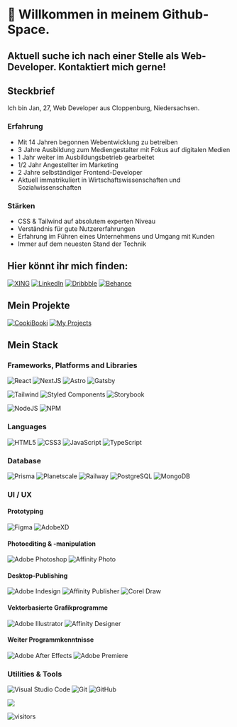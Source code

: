 # 👋 Willkommen in meinem Github-Space.

## Aktuell suche ich nach einer Stelle als Web-Developer. Kontaktiert mich gerne!

## Steckbrief

Ich bin Jan, 27, Web Developer aus Cloppenburg, Niedersachsen.

### Erfahrung
* Mit 14 Jahren begonnen Webentwicklung zu betreiben
* 3 Jahre Ausbildung zum Mediengestalter mit Fokus auf digitalen Medien
* 1 Jahr weiter im Ausbildungsbetrieb gearbeitet
* 1/2 Jahr Angestellter im Marketing
* 2 Jahre selbständiger Frontend-Developer
* Aktuell immatrikuliert in Wirtschaftswissenschaften und Sozialwissenschaften

### Stärken
* CSS & Tailwind auf absolutem experten Niveau
* Verständnis für gute Nutzererfahrungen
* Erfahrung im Führen eines Unternehmens und Umgang mit Kunden
* Immer auf dem neuesten Stand der Technik

## Hier könnt ihr mich finden:

[![XING](https://img.shields.io/badge/xing-%23006567.svg?style=for-the-badge&logo=xing&logoColor=white)](https://www.xing.com/profile/Jan_Francksen/cv)
[![LinkedIn](https://img.shields.io/badge/linkedin-%230077B5.svg?style=for-the-badge&logo=linkedin&logoColor=white)](https://www.linkedin.com/in/jan-francksen-8a7124258/)
[![Dribbble](https://img.shields.io/badge/Dribbble-EA4C89?style=for-the-badge&logo=dribbble&logoColor=white)](https://dribbble.com/JanFrancksen)
[![Behance](https://img.shields.io/badge/Behance-1769ff?style=for-the-badge&logo=behance&logoColor=white)](https://www.behance.net/janfrancksen)
<br>

## Mein Projekte

[![CookiBooki](https://img.shields.io/badge/CookiBooki-green?style=for-the-badge)](https://cookibooki.app)
[![My Projects](https://img.shields.io/badge/Alle_Projekte-red?style=for-the-badge)](https://github.com/stars/JanFrancksen)

## Mein Stack

### Frameworks, Platforms and Libraries

![React](https://img.shields.io/badge/react-282c34?style=for-the-badge&logo=react&logoColor=%2361DAFB)
![NextJS](https://img.shields.io/badge/nextjs-ffffff?style=for-the-badge&logo=next.js&logoColor=black)
![Astro](https://img.shields.io/badge/astro-a855f7?style=for-the-badge&logo=astro&logoColor=white)
![Gatsby](https://img.shields.io/badge/gatsby-7026b9?style=for-the-badge&logo=gatsby&logoColor=white)

![Tailwind](https://img.shields.io/badge/tailwind-39bdf9?style=for-the-badge&logo=tailwind-css&logoColor=white)
![Styled Components](https://img.shields.io/badge/styled--components-DB7093?style=for-the-badge&logo=styled-components&logoColor=white)
![Storybook](https://img.shields.io/badge/-Storybook-FF4785?style=for-the-badge&logo=storybook&logoColor=white)

![NodeJS](https://img.shields.io/badge/node.js-6DA55F?style=for-the-badge&logo=node.js&logoColor=white)
![NPM](https://img.shields.io/badge/NPM-%23000000.svg?style=for-the-badge&logo=npm&logoColor=white)

### Languages

![HTML5](https://img.shields.io/badge/html5-%23E34F26.svg?style=for-the-badge&logo=html5&logoColor=white)
![CSS3](https://img.shields.io/badge/css3-%231572B6.svg?style=for-the-badge&logo=css3&logoColor=white)
![JavaScript](https://img.shields.io/badge/javascript-%23323330.svg?style=for-the-badge&logo=javascript&logoColor=%23F7DF1E)
![TypeScript](https://img.shields.io/badge/typescript-%23323330.svg?style=for-the-badge&logo=typescript&logoColor=%3178c6)

### Database

![Prisma](https://img.shields.io/badge/Prisma-5a67d8?style=for-the-badge&logo=prisma&logoColor=white)
![Planetscale](https://img.shields.io/badge/Planetscale-ffffff?style=for-the-badge&logo=planetscale&logoColor=212121)
![Railway](https://img.shields.io/badge/Railway-212121?style=for-the-badge&logo=railway&logoColor=ffffff)
![PostgreSQL](https://img.shields.io/badge/Postgresql-212121?style=for-the-badge&logo=postgresql&logoColor=2a6ea2)
![MongoDB](https://img.shields.io/badge/MongoDB-%234ea94b.svg?style=for-the-badge&logo=mongodb&logoColor=white)

### UI / UX

#### Prototyping
![Figma](https://img.shields.io/badge/figma-%23F24E1E.svg?style=for-the-badge&logo=figma&logoColor=white)
![AdobeXD](https://img.shields.io/badge/adobe%20xd-f85ef0?style=for-the-badge&logo=adobe%20xd&logoColor=white)

#### Photoediting & -manipulation
![Adobe Photoshop](https://img.shields.io/badge/adobe%20photoshop-32a8ff?style=for-the-badge&logo=adobe%20photoshop&logoColor=white)
![Affinity Photo](https://img.shields.io/badge/affinity%20photo-9058d8?style=for-the-badge&logo=affinity%20photo&logoColor=white)

#### Desktop-Publishing
![Adobe Indesign](https://img.shields.io/badge/adobe%20indesign-ff3366?style=for-the-badge&logo=adobe%20indesign&logoColor=white)
![Affinity Publisher](https://img.shields.io/badge/affinity%20publisher-ffa364?style=for-the-badge&logo=affinity%20publisher&logoColor=white)
![Corel Draw](https://img.shields.io/badge/Corel%20Draw-14b649?style=for-the-badge)

#### Vektorbasierte Grafikprogramme
![Adobe Illustrator](https://img.shields.io/badge/adobe%20illustrator-f89600?style=for-the-badge&logo=adobe%20illustrator&logoColor=white)
![Affinity Designer](https://img.shields.io/badge/affinity%20designer-4bb9e5?style=for-the-badge&logo=affinity%20designer&logoColor=white)

#### Weiter Programmkenntnisse
![Adobe After Effects](https://img.shields.io/badge/adobe%20after%20effects-9b9aff?style=for-the-badge&logo=adobe%20after%20effects&logoColor=white)
![Adobe Premiere](https://img.shields.io/badge/adobe%20premiere-9b9aff?style=for-the-badge&logo=adobe%20premiere&logoColor=white)

### Utilities & Tools

![Visual Studio Code](https://img.shields.io/badge/Visual%20Studio%20Code-0078d7.svg?style=for-the-badge&logo=visual-studio-code&logoColor=white)
![Git](https://img.shields.io/badge/git-%23F05033.svg?style=for-the-badge&logo=git&logoColor=white)
![GitHub](https://img.shields.io/badge/github-%23121011.svg?style=for-the-badge&logo=github&logoColor=white)

<img src="https://github-readme-stats.vercel.app/api/top-langs/?username=JanFrancksen&layout=compact&langs_count=8" />

![visitors](https://visitor-badge.glitch.me/badge?page_id=JanFrancksen)

